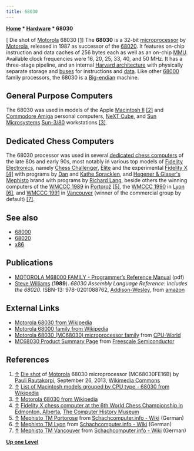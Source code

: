 ```yaml
---
title: 68030
---
```

**[Home](Home "Home") * [Hardware](Hardware "Hardware") * 68030**

\[ Die shot of [Motorola](index.php?title=Motorola&action=edit&redlink=1 "Motorola (page does not exist)") 68030 <a id="cite-note-1" href="#cite-ref-1">[1]</a>
The **68030** is a 32-bit [microprocessor](https://en.wikipedia.org/wiki/Microprocessor) by [Motorola](index.php?title=Motorola&action=edit&redlink=1 "Motorola (page does not exist)"), released in 1987 as successor of the [68020](68020 "68020"). It features on-chip instruction and data caches of 256 bytes each as well as an on-chip [MMU](https://en.wikipedia.org/wiki/Memory_management_unit). Available clock frequencies were 16, 20, 25, 33, 40, and 50 MHz. It has a three-stage pipeline, and an internal [Harvard architecture](https://en.wikipedia.org/wiki/Harvard_architecture) with physically separate storage and [buses](https://en.wikipedia.org/wiki/Bus_%28computing%29) for instructions and [data](Data "Data"). Like other [68000](68000 "68000") family processors, the 68030 is a [Big-endian](Big-endian "Big-endian") machine.

## General Purpose Computers

The 68030 was used in models of the Apple [Macintosh II](Macintosh "Macintosh") <a id="cite-note-2" href="#cite-ref-2">[2]</a> and [Commodore Amiga](Amiga "Amiga") personal computers, [NeXT Cube](https://en.wikipedia.org/wiki/NeXTcube), and [Sun Microsystems](index.php?title=Sun_Microsystems&action=edit&redlink=1 "Sun Microsystems (page does not exist)") [Sun-3/80](Sun#3 "Sun") workstations <a id="cite-note-3" href="#cite-ref-3">[3]</a>.

## Dedicated Chess Computers

The 68030 processor was used in several [dedicated chess computers](Dedicated_Chess_Computers "Dedicated Chess Computers") of the late 80s and early 90s, most notably in various top models of [Fidelity Electronics](Fidelity_Electronics "Fidelity Electronics"), namely [Chess Challenger](Chess_Challenger "Chess Challenger"), [Elite](Elite "Elite") and the experimental [Fidelity X](Fidelity "Fidelity") <a id="cite-note-4" href="#cite-ref-4">[4]</a> with programs by [Dan](Dan_Spracklen "Dan Spracklen") and [Kathe Spracklen](Kathe_Spracklen "Kathe Spracklen"), and [Hegener & Glaser's](Hegener_%26_Glaser "Hegener & Glaser") [Mephisto](Mephisto "Mephisto") brand with programs by [Richard Lang](Richard_Lang "Richard Lang"), beside others the winning computers of the [WMCCC 1989](WMCCC_1989 "WMCCC 1989") in [Portorož](https://en.wikipedia.org/wiki/Portoro%C5%BE) <a id="cite-note-5" href="#cite-ref-5">[5]</a>, the [WMCCC 1990](WMCCC_1990 "WMCCC 1990") in [Lyon](https://en.wikipedia.org/wiki/Lyon) <a id="cite-note-6" href="#cite-ref-6">[6]</a>, and [WMCCC 1991](WMCCC_1991 "WMCCC 1991") in [Vancouver](https://en.wikipedia.org/wiki/Vancouver) (winner of the commercial group by default) <a id="cite-note-7" href="#cite-ref-7">[7]</a>.

## See also

- [68000](68000 "68000")
- [68020](68020 "68020")
- [x86](X86 "X86")

## Publications

- [MOTOROLA M68000 FAMILY - Programmer’s Reference Manual](http://www.freescale.com/files/archives/doc/ref_manual/M68000PRM.pdf) (pdf)
- [Steve Williams](http://www.amazon.com/Steve-Williams/e/B001JS0XZE/ref=ntt_athr_dp_pel_1) (**1989**). *68030 Assembly Language Reference: Includes the 68020*. ISBN-13: 978-0201088762, [Addison-Wesley](https://en.wikipedia.org/wiki/Addison-Wesley), from [amazon](http://www.amazon.com/68030-Assembly-Language-Reference-Includes/dp/0201088762)

## External Links

- [Motorola 68030 from Wikipedia](https://en.wikipedia.org/wiki/Motorola_68030)
- [Motorola 68000 family from Wikipedia](https://en.wikipedia.org/wiki/Motorola_68000_family)
- [Motorola 68030 (MC68030) microprocessor family](http://www.cpu-world.com/CPUs/68030/index.html) from [CPU-World](http://www.cpu-world.com/index.html)
- [MC68030 Product Summary Page](http://www.freescale.com/webapp/sps/site/prod_summary.jsp?code=MC68030) from [Freescale Semiconductor](https://en.wikipedia.org/wiki/Freescale_Semiconductor)

## References

1. <a id="cite-ref-1" href="#cite-note-1">↑</a> [Die shot](https://commons.wikimedia.org/wiki/File:Motorola_68030_die.JPG) of [Motorola](index.php?title=Motorola&action=edit&redlink=1 "Motorola (page does not exist)") 68030 microprocessor (MC68030FE16B) by [Pauli Rautakorpi](https://commons.wikimedia.org/wiki/User:Birdman86), September 26, 2013, [Wikimedia Commons](https://en.wikipedia.org/wiki/Wikimedia_Commons)
1. <a id="cite-ref-2" href="#cite-note-2">↑</a> [List of Macintosh models grouped by CPU type - 68030 from Wikipedia](https://en.wikipedia.org/wiki/List_of_Macintosh_models_grouped_by_CPU_type#Motorola_68030)
1. <a id="cite-ref-3" href="#cite-note-3">↑</a> [Motorola 68030 from Wikipedia](https://en.wikipedia.org/wiki/Motorola_68030)
1. <a id="cite-ref-4" href="#cite-note-4">↑</a> [Fidelity X chess computer at the 6th World Chess Championship in Edmonton, Alberta](http://www.computerhistory.org/chess/full_record.php?iid=stl-431f4cc194e20), [The Computer History Museum](The_Computer_History_Museum "The Computer History Museum")
1. <a id="cite-ref-5" href="#cite-note-5">↑</a> [Mephisto TM Portorose](http://www.schach-computer.info/wiki/index.php/Mephisto_TM_Portorose) from [Schachcomputer.info - Wiki](http://www.schach-computer.info/wiki/index.php/Hauptseite_En) (German)
1. <a id="cite-ref-6" href="#cite-note-6">↑</a> [Mephisto TM Lyon](http://www.schach-computer.info/wiki/index.php/Mephisto_TM_Lyon) from [Schachcomputer.info - Wiki](http://www.schach-computer.info/wiki/index.php/Hauptseite_En) (German)
1. <a id="cite-ref-7" href="#cite-note-7">↑</a> [Mephisto TM Vancouver](http://www.schach-computer.info/wiki/index.php/Mephisto_TM_Vancouver) from [Schachcomputer.info - Wiki](http://www.schach-computer.info/wiki/index.php/Hauptseite_En) (German)

**[Up one Level](Hardware "Hardware")**

